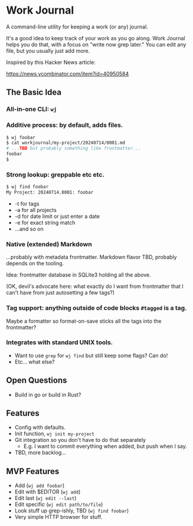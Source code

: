 # Work Journal

A command-line utility for keeping a work (or any) journal.

It's a good idea to keep track of your work as you go along.  Work Journal
helps you do that, with a focus on "write now grep later."  You can edit any
file, but you usually just add more.

Inspired by this Hacker News article:

https://news.ycombinator.com/item?id=40950584

## The Basic Idea

### All-in-one CLI: `wj`

### Additive process: by default, adds files.

```bash
$ wj foobar
$ cat workjournal/my-project/20240714/0001.md
# ...TBD but probably something like frontmatter...
foobar
$
```

### Strong lookup: greppable etc etc.

```bash
$ wj find foobar
My Project: 20240714.0001: foobar
```
- -t for tags
- -a for all projects
- -d for date limit or just enter a date
- -e for exact string match
- ...and so on

### Native (extended) Markdown

...probably with metadata frontmatter.  Markdown flavor TBD, probably depends
on the tooling.

Idea: frontmatter database in SQLite3 holding all the above.

(OK, devil's advocate here: what exactly do I want from frontmatter that I
can't have from just autosetting a few tags?)

### Tag support: anything outside of code blocks `#tagged` is a tag.

Maybe a formatter so format-on-save sticks all the tags into the frontmatter?

### Integrates with standard UNIX tools.

- Want to use `grep` for `wj find` but still keep some flags? Can do!
- Etc... what else?

## Open Questions

- Build in go or build in Rust?

## Features

- Config with defaults.
- Init function, `wj init my-project`
- Git integration so you don't have to do that separately
	- E.g. I want to commit everything when added, but push when I say.
- TBD, more backlog...

## MVP Features

* Add (`wj add foobar`)
* Edit with $EDITOR (`wj add`)
* Edit last (`wj edit --last`)
* Edit specific (`wj edit path/to/file`)
* Look stuff up grep-ishly, TBD (`wj find foobar`)
* Very simple HTTP browser for stuff.
